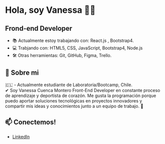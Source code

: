 # Hola, soy Vanessa 👋🏾 <br>
## Frond-end Developer 

- 📚 Actualmente estoy trabajando con: React.js , Bootstrap4.
- 💻 Trabjando con: HTML5, CSS, JavaScript, Bootstrap4, Node.js
- 🛠  Otras herramientas: Git, GitHub, Figma, Trello.

## 💬 Sobre mi

🇨🇱 - Actualmente estudiante de Laboratoria/Bootcamp, Chile.
<br>
✔ Soy Vanessa Cuenca Montero Front-End Developer en constante proceso de aprendizaje y deportista de corazón. Me gusta la programación porque puedo aportar soluciones tecnológicas en proyectos innovadores y compartir mis ideas y conocimientos junto a un equipo de trabajo. 🌿



## 📫 Conectemos!

- [LinkedIn](https://www.linkedin.com/in/vanessacuencamontero/)
